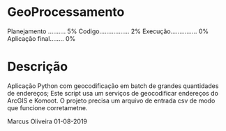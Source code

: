 # GeoProcessamento

 Planejamento .......... 5%
 Codigo................. 2%
 Execução............... 0% 
 Aplicação final........ 0%
 
# Descrição #
Aplicação Python com geocodificação em batch de grandes quantidades de endereços; Este script usa um serviços de geocodificar endereços do ArcGIS e Komoot.
O projeto precisa um arquivo de entrada csv de modo que funcione corretametne.

Marcus Oliveira 
01-08-2019
